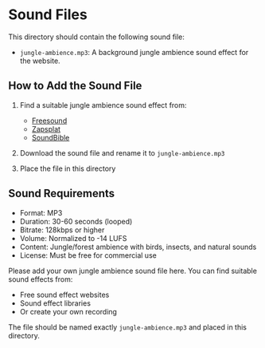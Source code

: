# Sound Files

This directory should contain the following sound file:

- `jungle-ambience.mp3`: A background jungle ambience sound effect for the website.

## How to Add the Sound File

1. Find a suitable jungle ambience sound effect from:
   - [Freesound](https://freesound.org/)
   - [Zapsplat](https://www.zapsplat.com/)
   - [SoundBible](https://soundbible.com/)

2. Download the sound file and rename it to `jungle-ambience.mp3`

3. Place the file in this directory

## Sound Requirements
- Format: MP3
- Duration: 30-60 seconds (looped)
- Bitrate: 128kbps or higher
- Volume: Normalized to -14 LUFS
- Content: Jungle/forest ambience with birds, insects, and natural sounds
- License: Must be free for commercial use

Please add your own jungle ambience sound file here. You can find suitable sound effects from:
- Free sound effect websites
- Sound effect libraries
- Or create your own recording

The file should be named exactly `jungle-ambience.mp3` and placed in this directory. 